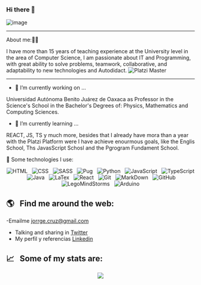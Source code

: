 ### Hi there 👋

![image](https://user-images.githubusercontent.com/68938473/138203457-be0e5c58-250d-4ebb-a539-061099b7a33e.png)


---
About me:👨‍💻

I have more than 15 years of teaching experience at the University level in the area of Computer Science, I am passionate about IT and Programming, with great ability to solve problems, teamwork, collaborative, and adaptability to new technologies and Autodidact.
![Platzi Master](https://img.shields.io/badge/Platzi%20Master-C8-95ca3e)

---

- 🔭 I’m currently working on ...

Universidad Autónoma Benito Juárez de Oaxaca as Professor in the Science's School in the Bachelor's Degrees of: Physics, Mathematics and Computing Sciences.

- 🌱 I’m currently learning ...

REACT, JS, TS y much more, besides that I already have mora than a year with the Platzi Platform were I have achieve enourmous goals, like the Englis School, Ths JavasScript Schosl and the Pgrogram Fundament School.



🎯   Some technologies I use:
<p align="center">
  <img src="https://img.shields.io/badge/HTML5-E34F26?style=for-the-badge&logo=html5&logoColor=white" alt="HTML" />&nbsp;&nbsp;
  <img src="https://img.shields.io/badge/CSS3-1572B6?style=for-the-badge&logo=css3&logoColor=white" alt="CSS" />&nbsp;&nbsp;
  <img src="https://img.shields.io/badge/Sass-CC6699?style=for-the-badge&logo=sass&logoColor=white" alt="SASS" />&nbsp;&nbsp;
  <img src="https://img.shields.io/badge/Pug-333333?style=for-the-badge&logo=pug&logoColor=white" alt="Pug" />&nbsp;&nbsp;
  <img src="https://img.shields.io/badge/Python-00FF00?style=for-the-badge&logo=python&logoColor=white" alt="Python" />&nbsp;&nbsp;
  <img src="https://img.shields.io/badge/JavaScript-323330?style=for-the-badge&logo=javascript&logoColor=F7DF1E" alt="JavaScript" />&nbsp;&nbsp;
  <img src="https://img.shields.io/badge/TypeScript-007ACC?style=for-the-badge&logo=typescript&logoColor=white" alt="TypeScript" />&nbsp;&nbsp;
  <img src="https://img.shields.io/badge/Java-323330?style=for-the-badge&logo=java&logoColor=F7DF1E" alt="Java" />&nbsp;&nbsp;
  <img src="https://img.shields.io/badge/Latex-00FF00?style=for-the-badge&logo=latex&logoColor=white" alt="LaTex" />&nbsp;&nbsp;
  <img src="https://img.shields.io/badge/React-20232A?style=for-the-badge&logo=react&logoColor=61DAFB" alt="React" />&nbsp;&nbsp;
  <img src="https://img.shields.io/badge/Git-F05032?style=for-the-badge&logo=git&logoColor=white" alt="Git" />&nbsp;&nbsp;
  <img src="https://img.shields.io/badge/Markdown-00FF00?style=for-the-badge&logo=markdown&logoColor=white" alt="MarkDown" />&nbsp;&nbsp;
  <img src="https://img.shields.io/badge/github%20-%23000.svg?&style=for-the-badge&logo=github&logoColor=white" alt="GitHub" />&nbsp;&nbsp;
  <img src="https://img.shields.io/badge/LegoMindStorms-E34F26?style=for-the-badge&logo=LegoMindStorms&logoColor=white" alt="LegoMindStorms" />&nbsp;&nbsp;
  <img src="https://img.shields.io/badge/Arduino-333333?style=for-the-badge&logo=arduino&logoColor=white" alt="Arduino" />
</p>

## 🌎 &nbsp;&nbsp;Find me around the web:
-Emailme jorrge.cruz@gmail.com
- Talking and sharing in <a href="#">Twitter</a>
- My perfil y referencias <a href="www.linkedin.com/in/jorrgecruz">Linkedin</a>

## 📈 &nbsp;&nbsp;Some of my stats are:
<p align="center">
  <img align="" src="https://github-readme-stats.vercel.app/api?username=jorrgecruz&theme=buefy&show_icons=true&hide=contribs" />
</p>
<!--
![image](https://user-images.githubusercontent.com/68938473/137610158-8cceace0-5128-4ab5-a79c-33168ce99c15.png =300x250)
<p align="center">
  <img align="" src="https://visitor-badge.laobi.icu/badge?page_id=alexcamachogz.alexcamachogz" />
</p>

**jorrgeCruz/jorrgeCruz** is a ✨ _special_ ✨ repository because its `README.md` (this file) appears on your GitHub profile.

Here are some ideas to get you started:

- 🔭 I’m currently working on ...
- 🌱 I’m currently learning ...
- 👯 I’m looking to collaborate on ...
- 🤔 I’m looking for help with ...
- 💬 Ask me about ...
- 📫 How to reach me: ...
- 😄 Pronouns: ...
- ⚡ Fun fact: ...
-->
